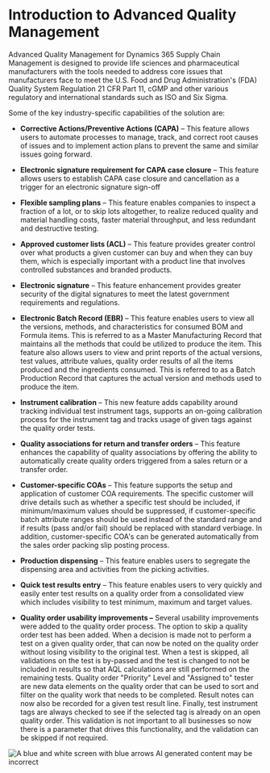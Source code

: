 ﻿---
title: 
description: 
ms.date: 04/25/2025
ms.topic: how-to
ms.service: 
author: johanhoffmann
ms.author: johanho
manager: 
---

# Introduction to Advanced Quality Management

Advanced Quality Management for Dynamics 365 Supply Chain Management is designed to provide life sciences and pharmaceutical manufacturers with the tools needed to address core issues that manufacturers face to meet the U.S. Food and Drug Administration's (FDA) Quality System Regulation 21 CFR Part 11, cGMP and other various regulatory and international standards such as ISO and Six Sigma.

Some of the key industry-specific capabilities of the solution are:

- **Corrective Actions/Preventive Actions (CAPA)** – This feature allows users to automate processes to manage, track, and correct root causes of issues and to implement action plans to prevent the same and similar issues going forward.

- **Electronic signature requirement for CAPA case closure** – This feature allows users to establish CAPA case closure and cancellation as a trigger for an electronic signature sign-off

- **Flexible sampling plans** – This feature enables companies to inspect a fraction of a lot, or to skip lots altogether, to realize reduced quality and material handling costs, faster material throughput, and less redundant and destructive testing.

- **Approved customer lists (ACL)** – This feature provides greater control over what products a given customer can buy and when they can buy them, which is especially important with a product line that involves controlled substances and branded products.

- **Electronic signature** – This feature enhancement provides greater security of the digital signatures to meet the latest government requirements and regulations.

- **Electronic Batch Record (EBR)** – This feature enables users to view all the versions, methods, and characteristics for consumed BOM and Formula items. This is referred to as a Master Manufacturing Record that maintains all the methods that could be utilized to produce the item. This feature also allows users to view and print reports of the actual versions, test values, attribute values, quality order results of all the items produced and the ingredients consumed. This is referred to as a Batch Production Record that captures the actual version and methods used to produce the item.

- **Instrument calibration** – This new feature adds capability around tracking individual test instrument tags, supports an on-going calibration process for the instrument tag and tracks usage of given tags against the quality order tests.

- **Quality associations for return and transfer orders** – This feature enhances the capability of quality associations by offering the ability to automatically create quality orders triggered from a sales return or a transfer order.

- **Customer-specific COAs** – This feature supports the setup and application of customer COA requirements. The specific customer will drive details such as whether a specific test should be included, if minimum/maximum values should be suppressed, if customer-specific batch attribute ranges should be used instead of the standard range and if results (pass and/or fail) should be replaced with standard verbiage. In addition, customer-specific COA's can be generated automatically from the sales order packing slip posting process.

- **Production dispensing** – This feature enables users to segregate the dispensing area and activities from the picking activities.

- **Quick test results entry** – This feature enables users to very quickly and easily enter test results on a quality order from a consolidated view which includes visibility to test minimum, maximum and target values.

- **Quality order usability improvements –** Several usability improvements were added to the quality order process. The option to skip a quality order test has been added. When a decision is made not to perform a test on a given quality order, that can now be noted on the quality order without losing visibility to the original test. When a test is skipped, all validations on the test is by-passed and the test is changed to not be included in results so that AQL calculations are still performed on the remaining tests. Quality order "Priority" Level and "Assigned to" tester are new data elements on the quality order that can be used to sort and filter on the quality work that needs to be completed. Result notes can now also be recorded for a given test result line. Finally, test instrument tags are always checked to see if the selected tag is already on an open quality order. This validation is not important to all businesses so now there is a parameter that drives this functionality, and the validation can be skipped if not required.

![A blue and white screen with blue arrows AI generated content may be incorrect ](media/image5.png)
